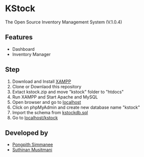 # KStock
The Open Source Inventory Management System (V.1.0.4)

## Features
* Dashboard
* Inventory Manager

## Step
1. Download and Install [XAMPP](https://www.apachefriends.org/index.html)
2. Clone or Downlaod this repository
3. Extact kstock.zip and move "kstock" folder to "htdocs"
4. Run XAMPP and Start Apache and MySQL
5. Open browser and go to [localhost](http://localhost)
6. Click on phpMyAdmin and create new database name "kstock"
7. Import the schema from [kstockdb.sql](./kstockdb.sql)
8. Go to [localhost/kstock](http://localhost/kstock)

## Developed by
* [Pongpith Simmanee](https://github.com/pongpith)
* [Suthinan Musitmani](https://github.com/potaesm)
